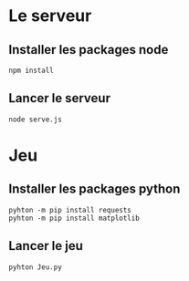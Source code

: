 # Le serveur
## Installer les packages node
```
npm install
```
## Lancer le serveur
```
node serve.js
```
#  Jeu
## Installer les packages python
```
pyhton -m pip install requests
pyhton -m pip install matplotlib
```
## Lancer le jeu
```
pyhton Jeu.py
```
